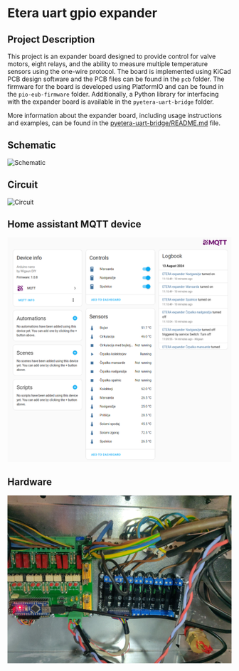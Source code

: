 # Etera uart gpio expander

## Project Description

This project is an expander board designed to provide control for valve motors, eight relays, and the ability to measure multiple temperature sensors using the one-wire protocol. The board is implemented using KiCad PCB design software and the PCB files can be found in the `pcb` folder. The firmware for the board is developed using PlatformIO and can be found in the `pio-eub-firmware` folder. Additionally, a Python library for interfacing with the expander board is available in the `pyetera-uart-bridge` folder.

More information about the expander board, including usage instructions and examples, can be found in the [pyetera-uart-bridge/README.md](./pyetera-uart-bridge/README.md) file.

## Schematic

![Schematic](https://i.imgur.com/GOBnLDJ.png)

## Circuit

![Circuit](https://i.imgur.com/JnAUPYg.png)

## Home assistant MQTT device

![MQTT](images/home-assistant-mqtt.png)

## Hardware

![Installed PCBs](images/custom-etera-expaner.jpg)
